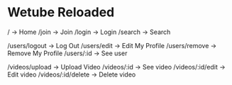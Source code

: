 # Wetube Reloaded

<!-- rootRouter -->

/ -> Home
/join -> Join
/login -> Login
/search -> Search

<!-- userRouter -->
/users/logout -> Log Out
/users/edit -> Edit My Profile
/users/remove -> Remove My Profile
/users/:id -> See user

<!-- videoRouter -->

/videos/upload -> Upload Video
/videos/:id -> See video
/videos/:id/edit -> Edit video
/videos/:id/delete -> Delete video
